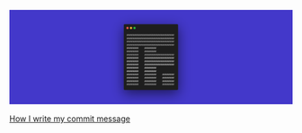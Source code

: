 ![mkfizi](./cover.png)

[How I write my commit message](https://gist.github.com/mkfizi/16a742d2df2ea20c06e89a11f72508d5)
